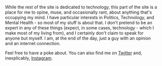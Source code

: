 While the rest of the site is dedicated to technology, this part of the site is a place for me to opine, muse, and occasionally rant, about anything that's occupying my mind. I have particular interests in Politics, Technology, and Mental Health - so most of my stuff is about that. I don't pretend to be an expert in any of these things (expect, in some cases, technology - which I make most of my living from), and I certainly don't claim to speak for anyone but myself. I am, at the end of the day, just a guy with an opinion and an internet connection.

Feel free to have a poke about. You can also find me on [Twitter](https://twitter.com/willchurchill) and, inexplicably, [Instagram](https://www.instagram.com/willchurchill89/).